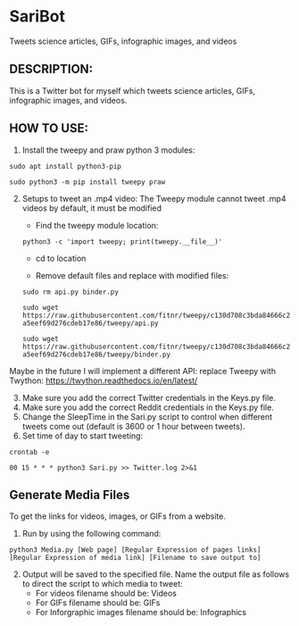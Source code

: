 # SariBot
Tweets science articles, GIFs, infographic images, and videos



## DESCRIPTION:
This is a Twitter bot for myself which tweets science articles, GIFs, infographic images, and videos.



## HOW TO USE:
1. Install the tweepy and praw python 3 modules:

`sudo apt install python3-pip`

`sudo python3 -m pip install tweepy praw`

2. Setups to tweet an .mp4 video:
The Tweepy module cannot tweet .mp4 videos by default, it must be modified

	* Find the tweepy module location:
  
	`python3 -c 'import tweepy; print(tweepy.__file__)'`

	* cd to location

	* Remove default files and replace with modified files:
  
	`sudo rm api.py binder.py`
  
	`sudo wget https://raw.githubusercontent.com/fitnr/tweepy/c130d708c3bda84666c2a5eef69d276cdeb17e86/tweepy/api.py`
  
	`sudo wget https://raw.githubusercontent.com/fitnr/tweepy/c130d708c3bda84666c2a5eef69d276cdeb17e86/tweepy/binder.py`

Maybe in the future I will implement a different API: replace Tweepy with Twython: https://twython.readthedocs.io/en/latest/

3. Make sure you add the correct Twitter credentials in the Keys.py file.
4. Make sure you add the correct Reddit credentials in the Keys.py file.
5. Change the SleepTime in the Sari.py script to control when different tweets come out (default is 3600 or 1 hour between tweets).
6. Set time of day to start tweeting:

`crontab -e`

`00 15 * * * python3 Sari.py >> Twitter.log 2>&1`



## Generate Media Files
To get the links for videos, images, or GIFs from a website.

1. Run by using the following command:

`python3 Media.py [Web page] [Regular Expression of pages links] [Regular Expression of media link] [Filename to save output to]`

2. Output will be saved to the specified file. Name the output file as follows to direct the script to which media to tweet:
	* For videos filename should be: Videos
	* For GIFs filename should be: GIFs
	* For Inforgraphic images filename should be: Infographics
